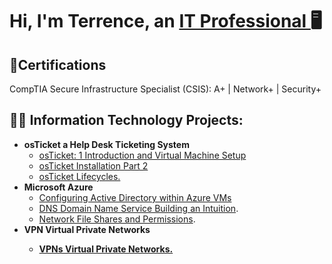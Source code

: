<h1>Hi, I'm Terrence, an <a href="https://linkedin.com/in/TerrenceDaniels">IT Professional </a>🖥
</h1>
<h2>📜Certifications</h2>

CompTIA Secure Infrastructure Specialist (CSIS):    A+ | Network+ | Security+








<h2>👨‍💻 Information Technology Projects:</h2>

- <b>osTicket a Help Desk Ticketing System</b>
  - [osTicket: 1 Introduction and Virtual Machine Setup](https://github.com/TDCyberSecurity/post-install-config)
  - [osTicket Installation Part 2](https://github.com/TDCyberSecurity/osTicket-Installation-2)
  - [osTicket Lifecycles.](https://github.com/TDCyberSecurity/ticket-lifecycle)
- <b>Microsoft Azure</b>
  - [Configuring Active Directory within Azure VMs](https://github.com/TDCyberSecurity/configure-ad)
  - [DNS Domain Name Service Building an Intuition](https://github.com/TDCyberSecurity/DNS-Domain-Name-Services-).
  - [Network File Shares and Permissions](https://github.com/TDCyberSecurity/Network-File-Shares-and-Permissions).
- <b>VPN Virtual Private Networks
  - [VPNs Virtual Private Networks.](https://github.com/TDCyberSecurity/osticket-prereqs)

<!--
**TDCybersecurity/TDCyberSecurity** is a ✨ _special_ ✨ repository because its `README.md` (this file) appears on your GitHub profile.

Here are some ideas to get you started:

- 🔭 I’m currently working on ...
- 🌱 I’m currently learning ...
- 👯 I’m looking to collaborate on ...
- 🤔 I’m looking for help with ...
- 💬 Ask me about ...
- 📫 How to reach me: ...
- 😄 Pronouns: ...
- ⚡ Fun fact: ...
-->
